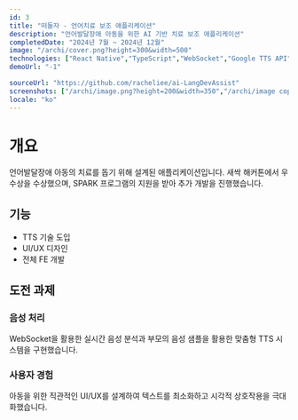 ```yaml
---
id: 3
title: "떠들자 - 언어치료 보조 애플리케이션"
description: "언어발달장애 아동을 위한 AI 기반 치료 보조 애플리케이션"
completedDate: "2024년 7월 ~ 2024년 12월"
image: "/archi/cover.png?height=300&width=500"
technologies: ["React Native","TypeScript","WebSocket","Google TTS API","NestJS","Docker","AI/ML"]
demoUrl: "-1"

sourceUrl: "https://github.com/racheliee/ai-LangDevAssist"
screenshots: ["/archi/image.png?height=200&width=350","/archi/image copy.png?height=200&width=350","/archi/image copy 3.png?height=200&width=350","/archi/image copy 4.png?height=200&width=350"]
locale: "ko"
---
```


# 개요

언어발달장애 아동의 치료를 돕기 위해 설계된 애플리케이션입니다. 새싹 해커톤에서 우수상을 수상했으며, SPARK 프로그램의 지원을 받아 추가 개발을 진행했습니다.

## 기능

- TTS 기술 도입
- UI/UX 디자인 
- 전체 FE 개발

## 도전 과제


### 음성 처리

WebSocket을 활용한 실시간 음성 분석과 부모의 음성 샘플을 활용한 맞춤형 TTS 시스템을 구현했습니다.


### 사용자 경험

아동을 위한 직관적인 UI/UX를 설계하여 텍스트를 최소화하고 시각적 상호작용을 극대화했습니다.

  